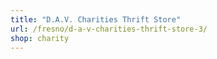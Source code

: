 ```yaml
---
title: "D.A.V. Charities Thrift Store"
url: /fresno/d-a-v-charities-thrift-store-3/
shop: charity
---
```

